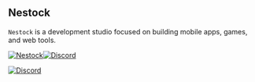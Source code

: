 ## Nestock
`Nestock` is a development studio focused on building mobile apps, games, and web tools.

<p align="left">
  <a href="https://nestock.pl"><img src="https://img.shields.io/badge/nestock.pl-black?style=for-the-badge&logo=windowsterminal&logoColor=white" alt="Nestock" /></a><a href="https://discord.gg/"><img src="https://img.shields.io/badge/Discord-black?style=for-the-badge&logo=windowsterminal&logoColor=white" alt="Discord" /></a>
</p>
</a>
<a href="https://discord.gg/">
<img src="https://img.shields.io/badge/Discord-black?style=for-the-badge&logo=windowsterminal&logoColor=white" alt="Discord" />
</a>

